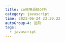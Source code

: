 ```yaml
---
title: co模块源码分析
category: javascript
time: 2021-06-24 23:30:22
autoGroup-4: 进阶
tags:
  - javascript
---
```


